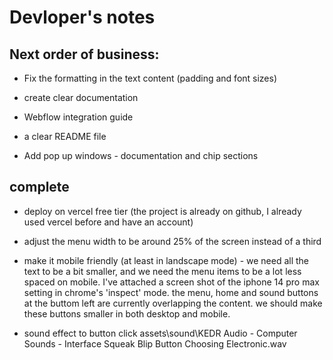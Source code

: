 # Devloper's notes

## Next order of business:

* Fix the formatting in the text content (padding and font sizes) 

* create clear documentation

* Webflow integration guide

* a clear README file

* Add pop up windows - documentation and chip sections



## complete


* deploy on vercel free tier (the project is already on github, I already used vercel before and have an account)

* adjust the menu width to be around 25% of the screen instead of a third

* make it mobile friendly (at least in landscape mode) - we need all the text to be a bit smaller, and we need the menu items to be a lot less spaced on mobile. I've attached a screen shot of the iphone 14 pro max setting in chrome's 'inspect' mode. the menu, home and sound buttons at the buttom left are currently overlapping the content. we should make these buttons smaller in both desktop and mobile.

* sound effect to button click  assets\sound\KEDR Audio - Computer Sounds - Interface Squeak Blip Button Choosing Electronic.wav